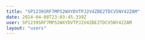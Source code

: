 ```yaml
---
title: "SP1239SRF7MPS2WXYDVTPJ2V4ZBE2TDCV5NY42ZAM"
date: 2024-04-08T23:03:45.339Z
user: SP1239SRF7MPS2WXYDVTPJ2V4ZBE2TDCV5NY42ZAM
layout: "users"
---
```

    